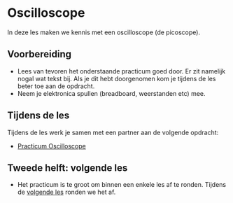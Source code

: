 # Oscilloscope

In deze les maken we kennis met een oscilloscope (de picoscope).

## Voorbereiding

- Lees van tevoren het onderstaande practicum goed door. Er zit namelijk nogal wat tekst bij. Als je dit hebt doorgenomen kom je tijdens de les beter toe aan de opdracht.
- Neem je elektronica spullen (breadboard, weerstanden etc) mee.

## Tijdens de les

Tijdens de les werk je samen met een partner aan de volgende opdracht:

- [Practicum Oscilloscope](../../hardware-interfacing/basis-elektronica/oscilloscope/README.md) 

## Tweede helft: volgende les

- Het practicum is te groot om binnen een enkele les af te ronden. Tijdens de [volgende les](./programma-oscilloscope-2.md) ronden we het af.